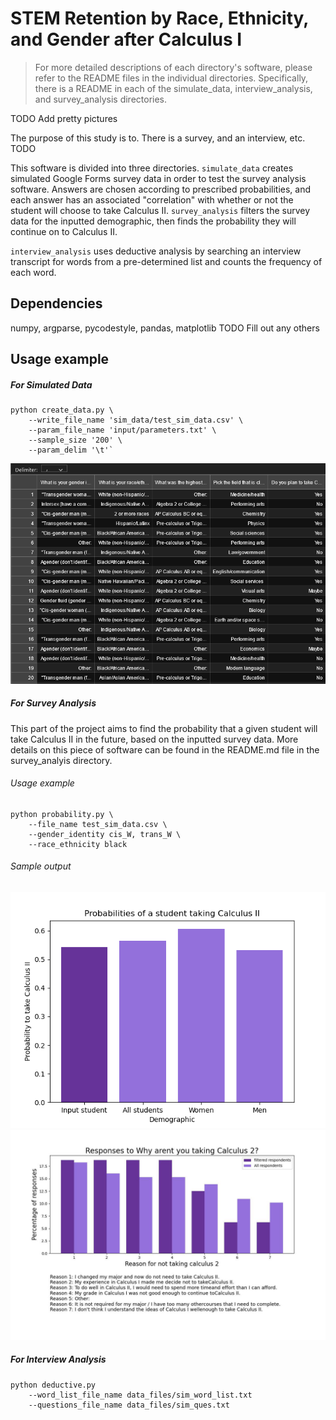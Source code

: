 # STEM Retention by Race, Ethnicity, and Gender after Calculus I

> For more detailed descriptions of each directory's software, please refer to the README files in the individual directories. Specifically, there is a README in each of the simulate_data, interview_analysis, and survey_analysis directories.

TODO Add pretty pictures

The purpose of this study is to. There is a survey, and an interview, etc. TODO

This software is divided into three directories. `simulate_data` creates simulated Google Forms survey data in order to test the survey analysis software. Answers are chosen according to prescribed probabilities, and each answer has an associated "correlation" with whether or not the student will choose to take Calculus II. `survey_analysis` filters the survey data for the inputted demographic, then finds the probability they will continue on to Calculus II.

`interview_analysis` uses deductive analysis by searching an interview transcript for words from a pre-determined list and counts the frequency of each word.

## Dependencies 

numpy, argparse, pycodestyle, pandas, matplotlib TODO Fill out any others

## Usage example

##### For Simulated Data

```
python create_data.py \
    --write_file_name 'sim_data/test_sim_data.csv' \
    --param_file_name 'input/parameters.txt' \
    --sample_size '200' \
    --param_delim '\t'`
```

![](simulate_data/readme_images/sim_data_image.png)

##### For Survey Analysis 

This part of the project aims to find the probability that 
a given student will take Calculus II in the future, based 
on the inputted survey data. More details on this piece of
software can be found in the README.md file in the survey_analyis
directory.

###### Usage example
```
python probability.py \
    --file_name test_sim_data.csv \
    --gender_identity cis_W, trans_W \
    --race_ethnicity black
```
###### Sample output
![](survey_analysis/readme_images/probabilities_bar.png)
![](survey_analysis/readme_images/reasons.jpg)

##### For Interview Analysis

```
python deductive.py
    --word_list_file_name data_files/sim_word_list.txt
    --questions_file_name data_files/sim_ques.txt
```
